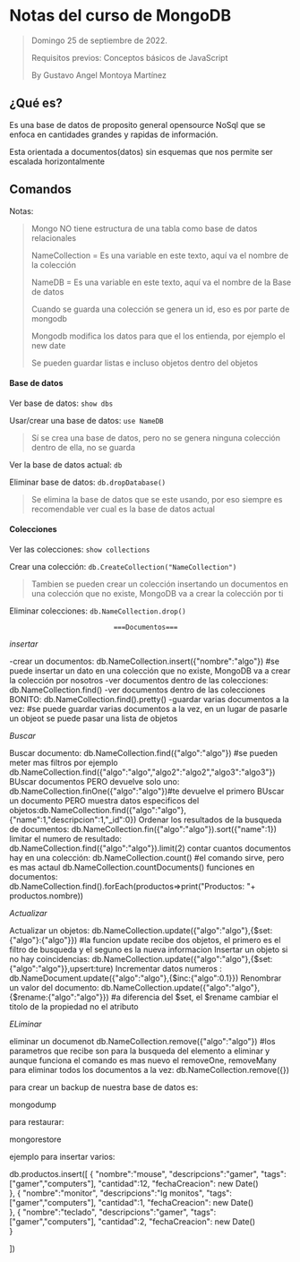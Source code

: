 # Notas del curso de MongoDB

> Domingo 25 de septiembre de 2022.
>
> Requisitos previos: Conceptos básicos de JavaScript
>
> By Gustavo Angel Montoya Martínez



## ¿Qué es?

Es una base de datos de proposito general opensource NoSql que se enfoca en cantidades grandes y rapidas de información.

Esta orientada a documentos(datos) sin esquemas que nos permite ser escalada horizontalmente


## Comandos

Notas:

> Mongo NO tiene estructura de una tabla como base de datos relacionales
>
> NameCollection = Es una variable en este texto, aquí va el nombre de la colección
>
> NameDB = Es una variable en este texto, aquí va el nombre de la Base de datos
>
> Cuando se guarda una colección se genera un id, eso es por parte de mongodb
>
> Mongodb modifica los datos para que el los entienda, por ejemplo el new date
>
> Se pueden guardar listas e incluso objetos dentro del objetos

#### Base de datos

Ver base de datos: `show dbs`

Usar/crear una base de datos: `use NameDB`

> Sí se crea una base de datos, pero no se genera ninguna colección dentro de ella, no se guarda

Ver la base de datos actual: `db`

Eliminar base de datos: `db.dropDatabase()`

> Se elimina la base de datos que se este usando, por eso siempre es recomendable ver cual es la base de datos actual


#### Colecciones

Ver las colecciones: `show collections`

Crear una colección: `db.CreateCollection("NameCollection")`

> Tambien se pueden crear un colección insertando un documentos en una colección que no existe, MongoDB va a crear la colección por ti

Eliminar colecciones: `db.NameCollection.drop()`

                                

                              ===Documentos===


$insertar$

-crear un documentos: db.NameCollection.insert({"nombre":"algo"})
#se puede insertar un dato en una colección que no existe, MongoDB va a crear la colección por nosotros
-ver documentos dentro de las colecciones: db.NameCollection.find()
-ver documentos dentro de las colecciones BONITO: db.NameCollection.find().pretty()
-guardar varias documentos a la vez:
#se puede guardar varias documentos a la vez, en un lugar de pasarle un objeot se puede pasar una lista de objetos


$Buscar$

Buscar documento: db.NameCollection.find({"algo":"algo"})
#se pueden meter mas filtros por ejemplo db.NameCollection.find({"algo":"algo","algo2":"algo2","algo3":"algo3"})
BUscar documentos PERO devuelve solo uno: db.NameCollection.finOne({"algo":"algo"})#te devuelve el primero 
BUscar un documento PERO muestra datos especificos del objetos:db.NameCollection.find({"algo":"algo"},{"name":1,"descripcion":1,"_id":0})
Ordenar los resultados de la busqueda de documentos: db.NameCollection.fin({"algo":"algo"}).sort({"name":1})
limitar el numero de resultado: db.NameCollection.find({"algo":"algo"}).limit(2)
contar cuantos documentos hay en una colección: db.NameCollection.count()
#el comando sirve, pero es mas actaul db.NameCollection.countDocuments()
funciones en documentos: db.NameCollection.find().forEach(productos=>print("Productos: "+ productos.nombre))

$Actualizar$

Actualizar un objetos: db.NameCollection.update({"algo":"algo"},{$set:{"algo"}:{"algo"}})
#la funcion update recibe dos objetos, el primero es el filtro de busqueda y el seguno es la nueva informacion
Insertar un objeto si no hay coincidencias: db.NameCollection.update({"algo":"algo"},{$set:{"algo":"algo"}},upsert:ture)
Incrementar datos numeros : db.NameDocument.update({"algo":"algo"},{$inc:{"algo":0.1}})
Renombrar un valor del documento: db.NameCollection.update({"algo":"algo"},{$rename:{"algo":"algo"}}) 
#a diferencia del $set, el $rename cambiar el titolo de la propiedad no el atributo

$ELiminar$

eliminar un documenot db.NameCollection.remove({"algo":"algo"})
#los parametros que recibe son para la busqueda del elemento a eliminar y aunque funciona el comando es mas nuevo el removeOne, removeMany
para eliminar todos los documentos a la vez: db.NameCollection.remove({})

para crear un backup de nuestra base de datos es:

mongodump

para restaurar: 

mongorestore




ejemplo para insertar varios:

db.productos.insert([
    {
        "nombre":"mouse",
        "descripcions":"gamer",
        "tags":["gamer","computers"],
        "cantidad":12,
        "fechaCreacion": new Date()        
    },
    {
        "nombre":"monitor",
        "descripcions":"lg monitos",
        "tags":["gamer","computers"],
        "cantidad":1,
        "fechaCreacion": new Date()        
    },
    {
        "nombre":"teclado",
        "descripcions":"gamer",
        "tags":["gamer","computers"],
        "cantidad":2,
        "fechaCreacion": new Date()        
    }
    
])
